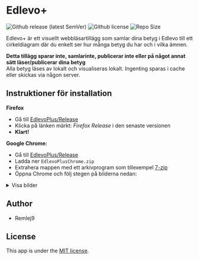 # Edlevo+
![Github release (latest SemVer)](https://img.shields.io/github/v/release/Remlej9/EdlevoPlus?include_prereleases) ![Github license](https://img.shields.io/github/license/Remlej9/EdlevoPlus) ![Repo Size](https://img.shields.io/github/repo-size/Remlej9/EdlevoPlus)  

Edlevo+ är ett visuellt webbläsartillägg som samlar dina betyg i Edlevo till ett cirkeldiagram där du enkelt ser hur många betyg du har och i vilka ämnen.  

**Detta tillägg sparar inte, samlarinte, publicerar inte eller på något annat sätt läser/publicerar dina betyg**  
Alla betyg läses av lokalt och visualiseras lokalt. Ingenting sparas i cache eller skickas via någon server.  

## Instruktioner för installation

**Firefox**  
* Gå till [EdlevoPlus/Release](https://github.com/Remlej9/EdlevoPlus/releases)  
* Klicka på länken märkt: *Firefox* *Release* i den senaste versionen
* **Klart!**  

**Google Chrome:**  

* Gå till [EdlevoPlus/Release](https://github.com/Remlej9/EdlevoPlus/releases)  
* Ladda ner `EdlevoPlusChrome.zip`  
* Extrahera mappen med ett arkivprogram som tillexempel [7-zip](http://www.7-zip.org/)  
* Öppna Chrome och följ stegen på bilderna nedan:  
<details>
<summary>Visa bilder</summary><br />
<div>
Klicka på de tre prickarna i övre högra hörnet:<br />
<img src="https://imgur.com/vqFwyN0.png", "screenshot1"><br /><br />
Klicka <i>Fler verktyg</i> och sedan <i>Tillägg</i>:<br />
<img src="https://imgur.com/vUz2lke.png", "screenshot2"><br /><br /> 
Aktivera <i>Programmerarläge</i>:<br />
<img src="https://imgur.com/iofK8BY.png", "screenshot3"><br /><br />
Läs in ett okomprimerat tillägg:<br />
<img src="https://imgur.com/yKfSYAy.png", "screenshot4"><br /><br /> 
Välj den extraherade mappen:<br />
<img src="https://imgur.com/AOqmBry.png", "screenshot5"><br /><br />
<b>Klart!</b><br />
<img src="https://imgur.com/MwFCOBq.png", "screenshot6"><br />
</div>
</details>  

## Author

* Remlej9  

## License

This app is under the [MIT license](https://en.wikipedia.org/wiki/MIT_License).